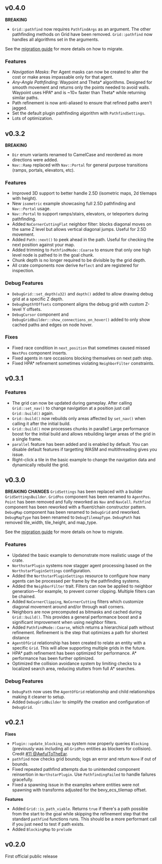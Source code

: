 ## v0.4.0

**BREAKING**
- `Grid::pathfind` now requires `PathfindArgs` as an argument. The other pathfinding methods on Grid have been removed. `Grid::pathfind` now handles all algorithms set in the arguments.

See the [migration guide](https://jtothethree.github.io/bevy_northstar/migrations/002_v0.4.0.html) for more details on how to migrate.

### Features
- *Navigation Masks*: Per Agent masks can now be created to alter the cost or make areas impassable only for that agent.
- *Any-Angle Pathfinding*: Waypoint and Theta* algorithms. Designed for smooth movement and returns only the points needed to avoid walls. Waypoint uses HPA* and is ~10× faster than Theta* while returning similar paths.
- Path refinement is now anti-aliased to ensure that refined paths aren't jagged.
- Set the default plugin pathfinding algorithm with `PathfindSettings`.
- Lots of optimization.

## v0.3.2

**BREAKING**
- `Dir` enum variants renamed to CamelCase and reordered as more directions were added.
- `Nav::Ramp` replaced with `Nav::Portal` for general purpose transitions (ramps, portals, elevators, etc).

### Features
- Improved 3D support to better handle 2.5D (isometric maps, 2d tilemaps with height).
- New `isometric` example showcasing full 2.5D pathfinding and `Nav::Portal` usage.
- `Nav::Portal` to support ramps/stairs, elevators, or teleporters during pathfinding.
- Added `NoCornerCuttingFlat` neighbor filter: blocks diagonal moves on the same Z level but allows vertical diagonal jumps. Useful for 2.5D movement.
- Added `Path::next()` to peek ahead in the path. Useful for checking the next position against your map.
- Added trimming to `PathfindMode::Coarse` to ensure that only one high level node is pathed to in the goal chunk.
- Chunk depth is no longer required to be divisible by the grid depth.
- All crate components now derive `Reflect` and are registered for inspection.

### Debug Features
- `DebugGrid::set_depth(u32)` and `depth()` added to allow drawing debug grid at a specific Z depth.
- `DebugDepthYOffsets` component aligns the debug grid with custom Z-level Y offsets.
- `DebugCursor` component and `DebugGridBuilder::show_connections_on_hover()` added to only show cached paths and edges on node hover.

### Fixes
- Fixed race condition in `next_position` that sometimes caused missed `NextPos` component inserts.
- Fixed agents in rare occasions blocking themselves on next path step.
- Fixed HPA* refinement sometimes violating `NeighborFilter` constraints.

## v0.3.1
### Features
* The grid can now be updated during gameplay. After calling `Grid::set_nav()` to change navigation at a position just call `Grid::build()` again. 
* `Grid::build()` now rebuilds only areas affected by `set_nav()` when calling it after the initial build.
* `Grid::build()` now processes chunks in parallel! Large performance boost for the initial build and allows rebuilding larger areas of the grid in a single frame.
* `parallel` feature has been added and is enabled by default. You can disable default features if targetting WASM and multithreading gives you issue.
* Right-click a tile in the basic example to change the navigation data and dynamically rebuild the grid.

## v0.3.0
**BREAKING CHANGES**
`GridSettings` has been replaced with a builder `GridSettingsBuilder`.
`GridPos` component has been renamed to `AgentPos`.
`Point` has been removed and fully reworked as `Nav` and `NavCell`.
`Pathfind` component has been reworked with a fluent/chain constructor pattern.
`DebugMap` component has been renamed to `DebugGrid` and reworked.
`DebugMapType` has been renamed to `DebugTilemapType`.
`DebugPath` has removed tile_width, tile_height, and map_type.

See the [migration guide](https://jtothethree.github.io/bevy_northstar/migrations/001_v0.3.0.html) for more details on how to migrate.

### Features
* Updated the basic example to demonstrate more realistic usage of the crate.
* `NorthstarPlugin` systems now stagger agent processing based on the `NorthstarPluginSettings` configuration.
* Added the `NorthstarPluginSettings` resource to configure how many agents can be processed per frame by the pathfinding systems.
* Added the `NeighborFilter` trait. Filters can now be applied to neighbor generation—for example, to prevent corner clipping. Multiple filters can be chained.
* Added `NoCornerClipping`, `NoCornerCutting` filters which customize diagonal movement around and/or through wall corners.
* Neighbors are now precomputed as bitmasks and cached during `Grid::build()`. This provides a general performance boost and a significant improvement when using neighbor filters.
* Added `PathfindMode::Coarse`, which returns a hierarchical path without refinement. Refinement is the step that optimizes a path for shortest distance
* `AgentOfGrid` relationship has been created to relate an entity with a specific `Grid`. This will allow supporting multiple grids in the future.
* HPA* path refinement has been optimized for performance. A* performance has been further optimized.
* Optimized the collision avoidance system by limiting checks to a localized search area, reducing stutters from full A* searches.

### Debug Features
* `DebugPath` now uses the `AgentOfGrid` relationship and child relationships making it cleaner to setup.
* Added `DebugGridBuilder` to simplify the creation and configuration of `DebugGrid`.

## v0.2.1
**Fixes**
* `Plugin::update_blocking_map` system now properly queries `Blocking` (previously was including all `GridPos` entities as blockers for collision). Credit [#11 @AwfulToTheEar](https://github.com/JtotheThree/bevy_northstar/pull/11).
* `pathfind` now checks grid bounds; logs an error and return `None` if out of bounds.
* Fixed repeated pathfind attempts due to unintended component reinsertion in `NorthstarPlugin`. Use `PathfindingFailed` to handle failures gracefully.
* Fixed a spawning issue in the examples where entities were not spawning with transforms adjusted for the bevy_ecs_tilemap offset.

**Features**
* Added `Grid::is_path_viable`. Returns `true` if there's a path possible from the start to the goal while skipping the refinement step that the standard `pathfind` functions runs. This should be a more performant call if you just need to test if path exists.
* Added `BlockingMap` to `prelude`

## v0.2.0
First official public release